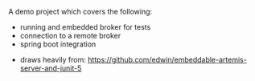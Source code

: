 A demo project which covers the following:

- running and embedded broker for tests
- connection to a remote broker
- spring boot integration

* draws heavily from: https://github.com/edwin/embeddable-artemis-server-and-junit-5
